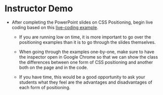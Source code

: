 # Instructor Demo

* After completing the PowerPoint slides on CSS Positioning, begin live coding based on this [live-coding example](Solved/main.html).

  * If you are running low on time, it is more important to go over the positioning examples than it is to go through the slides themselves.

  * When going through the examples one-by-one, make sure to have the inspector open in Google Chrome so that we can show the class the differences between one form of CSS positioning and another both on the page and in the code.

  * If you have time, this would be a good opportunity to ask your students what they feel are the advantages and disadvantages of each form of positioning.
